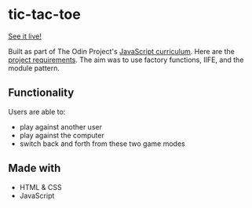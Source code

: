 # tic-tac-toe

[See it live!](https://yiyingzz.github.io/tic-tac-toe/)

Built as part of The Odin Project's [JavaScript curriculum](https://www.theodinproject.com/courses/javascript). Here are the [project requirements](https://www.theodinproject.com/courses/javascript/lessons/tic-tac-toe-javascript). The aim was to use factory functions, IIFE, and the module pattern.

## Functionality
Users are able to:
- play against another user
- play against the computer
- switch back and forth from these two game modes

## Made with
- HTML & CSS
- JavaScript
